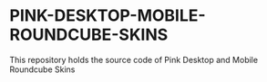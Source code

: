 # PINK-DESKTOP-MOBILE-ROUNDCUBE-SKINS
This repository holds the source code of Pink Desktop and Mobile Roundcube Skins
